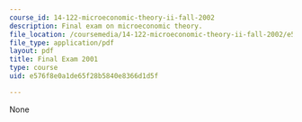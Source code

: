 ```yaml
---
course_id: 14-122-microeconomic-theory-ii-fall-2002
description: Final exam on microeconomic theory.
file_location: /coursemedia/14-122-microeconomic-theory-ii-fall-2002/e576f8e0a1de65f28b5840e8366d1d5f_f2001q.pdf
file_type: application/pdf
layout: pdf
title: Final Exam 2001
type: course
uid: e576f8e0a1de65f28b5840e8366d1d5f

---
```

None